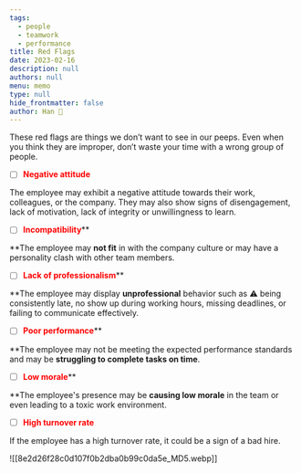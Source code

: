 ```yaml
---
tags: 
  - people
  - teamwork
  - performance
title: Red Flags
date: 2023-02-16
description: null
authors: null
menu: memo
type: null
hide_frontmatter: false
author: Han 🐸
---
```


These red flags are things we don’t want to see in our peeps. Even when you think they are improper, don’t waste your time with a wrong group of people.

- [ ] <span style='color:red'>**Negative attitude**</span>

The employee may exhibit a negative attitude towards their work, colleagues, or the company. They may also show signs of disengagement, lack of motivation, lack of integrity or unwillingness to learn.

- [ ] <span style='color:red'>**Incompatibility**</span>**

**The employee may **not fit** in with the company culture or may have a personality clash with other team members.

- [ ] <span style='color:red'>**Lack of professionalism**</span>**

**The employee may display **unprofessional** behavior such as ⚠️ being consistently late, no show up during working hours, missing deadlines, or failing to communicate effectively.

- [ ] <span style='color:red'>**Poor performance**</span>**

**The employee may not be meeting the expected performance standards and may be **struggling to complete tasks on time**.

- [ ] <span style='color:red'>**Low morale**</span>**

**The employee's presence may be **causing low morale** in the team or even leading to a toxic work environment.

- [ ] <span style='color:red'>**High turnover rate**</span>

If the employee has a high turnover rate, it could be a sign of a bad hire.

![[8e2d26f28c0d107f0b2dba0b99c0da5e_MD5.webp]]
